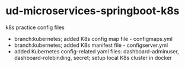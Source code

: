 # ud-microservices-springboot-k8s
k8s practice config files

- branch:kubernetes; added K8s config map file - configmaps.yml
- branch:kubernetes; added K8s manifest file - configserver.yml
- added Kubernetes config-related yaml files: dashboard-adminuser, dashboard-rolebinding, secret; setup local K8s cluster in docker
